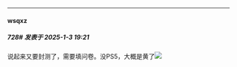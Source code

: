 ﻿
*****

####  wsqxz  
##### 728#       发表于 2025-1-3 19:21

说起来又要封测了，需要填问卷。没PS5，大概是黄了<img src="https://static.saraba1st.com/image/smiley/face2017/037.png" referrerpolicy="no-referrer">

